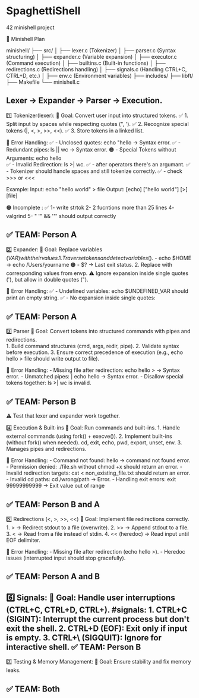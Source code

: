 # SpaghettiShell
42 minishell project

📌 Minishell Plan

minishell/
├── src/
│   ├── lexer.c         (Tokenizer)
│   ├── parser.c        (Syntax structuring)
│   ├── expander.c      (Variable expansion)
│   ├── executor.c      (Command execution)
│   ├── builtins.c      (Built-in functions)
│   ├── redirections.c  (Redirections handling)
│   ├── signals.c       (Handling CTRL+C, CTRL+D, etc.)
│   ├── env.c           (Environment variables)
├── includes/
├── libft/
├── Makefile
└── minishell.c
 
Lexer → Expander → Parser → Execution. 
----------------------------------------------------------------------------------------
1️⃣  Tokenizer(lexer):
📌 Goal: Convert user input into structured tokens.
	✅️ 1. Split input by spaces while respecting quotes (", ').
	✅️ 2. Recognize special tokens (|, <, >, >>, <<).
	✅️ 3. Store tokens in a linked list.
	
🔴 Error Handling:
	✅️ - Unclosed quotes: echo "hello → Syntax error.
	✅️ - Redundant pipes: ls || wc → Syntax error.
	🟠 - Special Tokens without Arguments: echo hello      
	✅️ - Invalid Redirection: ls >| wc.
	✅️ - after operators there's an argumant.
	✅️ - Tokenizer should handle spaces and still tokenize correctly.
	✅️ - check >>> or <<<
	
Example:
Input: echo "hello world" > file
Output: [echo] ["hello world"] [>] [file]

🟠 Incomplete :
	✅️ 1- write strtok
	2- 2 fucntions more than 25 lines
	4- valgrind
	5- " '" && '"' should output correctly

✅ TEAM: Person A
----------------------------------------------------------------------------------------
2️⃣  Expander:
📌 Goal: Replace variables ($VAR) with their values.
	1. Traverse tokens and detect variables ($).
		- echo $HOME → echo /Users/yourname
		🟠 - $? → Last exit status.
	2. Replace with corresponding values from envp.
⚠️  Ignore expansion inside single quotes ('), but allow in double quotes (").

🔴 Error Handling:
	✅️ - Undefined variables: echo $UNDEFINED_VAR should print an empty string.
	✅ - No expansion inside single quotes:

✅ TEAM: Person A
----------------------------------------------------------------------------------------
3️⃣ Parser
📌 Goal: Convert tokens into structured commands with pipes and redirections.	
	1. Build command structures (cmd, args, redir, pipe).
	2. Validate syntax before execution.
	3. Ensure correct precedence of execution (e.g., echo hello > file should write output to file).
	
🔴 Error Handling:
	- Missing file after redirection: echo hello > → Syntax error.
	- Unmatched pipes: | echo hello → Syntax error.
	- Disallow special tokens together: ls >| wc is invalid. 
	
✅ TEAM: Person B
----------------------------------------------------------------------------------------
⚠️  Test that lexer and expander work together.

4️⃣  Execution & Built-ins
📌 Goal: Run commands and built-ins.
	1. Handle external commands (using fork() + execve()).
	2. Implement built-ins (without fork() when needed).
		cd, exit, echo, pwd, export, unset, env.
	3. Manages pipes and redirections.
	
🔴 Error Handling:
	- Command not found: hello → command not found error.
	- Permission denied: ./file.sh without chmod +x should return an error.
	- Invalid redirection targets: cat < non_existing_file.txt should return an error.
	- Invalid cd paths: cd /wrong/path → Error.
	- Handling exit errors: exit 99999999999 → Exit value out of range

✅ TEAM: Person B and A
----------------------------------------------------------------------------------------
5️⃣  Redirections (<, >, >>, <<)
📌 Goal: Implement file redirections correctly.
	1. > → Redirect stdout to a file (overwrite).
	2. >> → Append stdout to a file.
	3. < → Read from a file instead of stdin.
	4. << (heredoc) → Read input until EOF delimiter.

🔴 Error Handling:
	- Missing file after redirection (echo hello >).
	- Heredoc issues (interrupted input should stop gracefully).

✅ TEAM: Person A and B
----------------------------------------------------------------------------------------
6️⃣  Signals:
📌 Goal: Handle user interruptions (CTRL+C, CTRL+D, CTRL+).
	#signals:
		1. CTRL+C (SIGINT): Interrupt the current process but don't exit the shell.
		2. CTRL+D (EOF): Exit only if input is empty.
		3. CTRL+\ (SIGQUIT): Ignore for interactive shell.
✅ TEAM: Person B
----------------------------------------------------------------------------------------
7️⃣  Testing & Memory Management:
📌 Goal: Ensure stability and fix memory leaks.

✅ TEAM: Both
----------------------------------------------------------------------------------------
